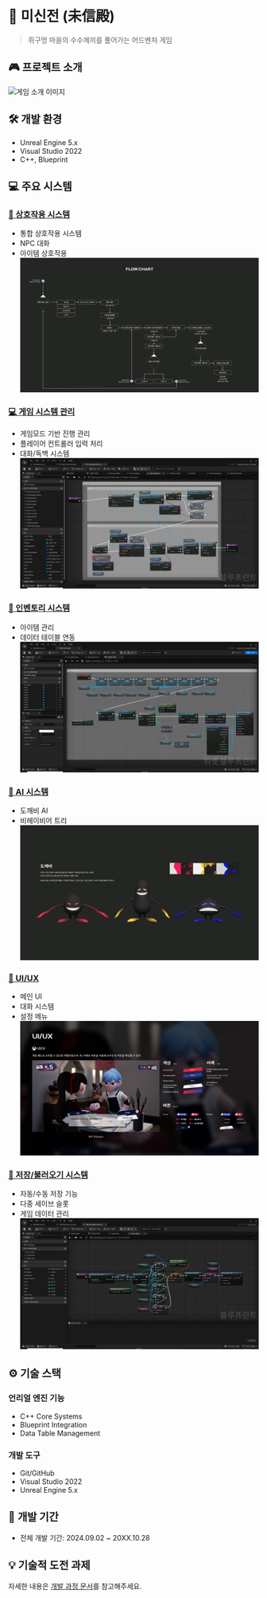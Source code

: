 # 🏮 미신전 (未信殿) 
> 쥐구멍 마을의 수수께끼를 풀어가는 어드벤처 게임

## 🎮 프로젝트 소개
![게임 소개 이미지](docs/assets/images/story/story_long.jpg)

## 🛠 개발 환경
- Unreal Engine 5.x
- Visual Studio 2022
- C++, Blueprint

## 💻 주요 시스템
### [🤝 상호작용 시스템](docs/systems/interaction.md)
- 통합 상호작용 시스템
- NPC 대화
- 아이템 상호작용
![상호작용](docs/assets/images/technical/tech_game_flow.jpg)

### [💻 게임 시스템 관리](docs/systems/gm2pc.md)
- 게임모드 기반 진행 관리
- 플레이어 컨트롤러 입력 처리
- 대화/독백 시스템
![게임 시스템](/docs/assets/images/GM2PC/system_controller_dialogue_open.JPG)

### [🎒 인벤토리 시스템](docs/systems/inventory.md)
- 아이템 관리
- 데이터 테이블 연동
![인벤토리](/docs/assets/images/ui/ui_inventory_data_binding.JPG)

### [🤖 AI 시스템](docs/systems/ai.md)
- 도깨비 AI
- 비헤이비어 트리
![AI](docs/assets/images/characters/char_enemy_group.jpg)

### [🎨 UI/UX](docs/systems/ui.md)
- 메인 UI
- 대화 시스템
- 설정 메뉴
![UI/UX](docs/assets/images/ui/ui_npc_dialogue.jpg)

### [💾 저장/불러오기 시스템](docs/systems/save_load.md)
- 자동/수동 저장 기능
- 다중 세이브 슬롯
- 게임 데이터 관리
![저장 시스템](/docs/assets/images/ui/ui_save_game_system.JPG)

## ⚙️ 기술 스택
### 언리얼 엔진 기능
- C++ Core Systems
- Blueprint Integration
- Data Table Management

### 개발 도구
- Git/GitHub
- Visual Studio 2022
- Unreal Engine 5.x

## 📅 개발 기간
- 전체 개발 기간: 2024.09.02 ~ 20XX.10.28

## 💡 기술적 도전 과제
자세한 내용은 [개발 과정 문서](./docs/development/challenges.md)를 참고해주세요.

